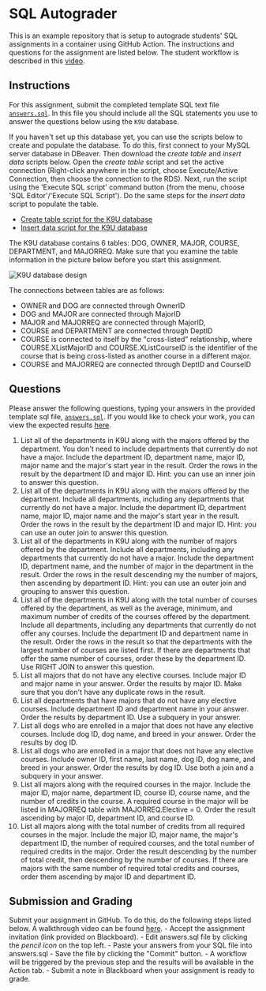 # SQL Autograder
This is an example repository that is setup to autograde students' SQL assignments in a container using GitHub Action. The instructions and questions for the assignment are listed below. The student workflow is described in this [video](https://youtu.be/AQwLtBUx0bw).

## Instructions

For this assignment, submit the completed template SQL text file [`answers.sql`](answers.sql). In this file you should include all the SQL statements you use to answer the questions below using the `K9U` database. 

If you haven't set up this database yet, you can use the scripts below to create and populate the database. To do this, first connect to your MySQL server database in DBeaver. Then download the <i>create table</i> and <i>insert data</i> scripts below. Open the <i>create table</i> script and set the active connection (Right-click anywhere in the script, choose Execute/Active Connection, then choose the connection to the RDS). Next, run the script using the 'Execute SQL script' command button (from the menu, choose 'SQL Editor'/'Execute SQL Script'). Do the same steps for the <i>insert data</i> script to populate the table. 

 - [Create table script for the K9U database](.github/scripts/create-tables.sql)
 - [Insert data script for the K9U database](.github/scripts/insert-data.sql)

The K9U database contains 6 tables: DOG, OWNER, MAJOR, COURSE, DEPARTMENT, and MAJORREQ. Make sure that you examine the table information in the picture below before you start this assignment.  

<img src="https://wsu-courses.s3.amazonaws.com/spring2022/cais310/k9u/k9u-dbdesign.png" alt="K9U database design">

The connections between tables are as follows:
 - OWNER and DOG are connected through OwnerID
 - DOG and MAJOR are connected through MajorID
 - MAJOR and MAJORREQ are connected through MajorID,
 - COURSE and DEPARTMENT are connected through DeptID
 - COURSE is connected to itself by the "cross-listed" relationship, where COURSE.XListMajorID and COURSE.XListCourseID is the identifier of the course that is being cross-listed as another course in a different major.
 - COURSE and MAJORREQ are connected through DeptID and CourseID


## Questions

Please answer the following questions, typing your answers in the provided template sql file, [`answers.sql`](answers.sql). If you would like to check your work, you can view the expected results [here](expected-output.txt). 

1. List all of the departments in K9U along with the majors offered by the department. You don't need to include departments that currently do not have a major. Include the department ID, department name, major ID, major name and the major's start year in the result. Order the rows in the result by the department ID and major ID. Hint: you can use an inner join to answer this question.
2. List all of the departments in K9U along with the majors offered by the department. Include all departments, including any departments that currently do not have a major. Include the department ID, department name, major ID, major name and the major's start year in the result. Order the rows in the result by the department ID and major ID. Hint: you can use an outer join to answer this question.
3. List all of the departments in K9U along with the number of majors offered by the department. Include all departments, including any departments that currently do not have a major. Include the department ID, department name, and the number of major in the department in the result. Order the rows in the result descending my the number of majors, then ascending by department ID. Hint: you can use an outer join and grouping to answer this question.
4. List all of the departments in K9U along with the total number of courses offered by the department, as well as the average, minimum, and maximum number of credits of the courses offered by the department. Include all departments, including any departments that currently do not offer any courses.  Include the department ID and department name in the result. Order the rows in the result so that the departments with the largest number of courses are listed first. If there are departments that offer the same number of courses, order these by the department ID. Use RIGHT JOIN to answer this question. 
5. List all majors that do not have any elective courses. Include major ID and major name in your answer. Order the results by major ID. Make sure that you don't have any duplicate rows in the result.
6. List all departments that have majors that do not have any elective courses. Include department ID and department name in your answer. Order the results by department ID. Use a subquery in your answer. 
7. List all dogs who are enrolled in a major that does not have any elective courses. Include dog ID, dog name, and breed in your answer. Order the results by dog ID.  
8. List all dogs who are enrolled in a major that does not have any elective courses. Include owner ID, first name, last name, dog ID, dog name, and breed in your answer. Order the results by dog ID. Use both a join and a subquery in your answer. 
9. List all majors along with the required courses in the major. Include the major ID, major name, department ID, course ID, course name, and the number of credits in the course. A required course in the major will be listed in MAJORREQ table with MAJORREQ.Elective = 0. Order the result ascending by major ID, department ID, and course ID.  
10. List all majors along with the total number of credits from all required courses in the major. Include the major ID, major name, the major's department ID, the number of required courses, and the total number of required credits in the major.  Order the result descending by the number of total credit, then descending by the number of courses. If there are majors with the same number of required total credits and courses, order them ascending by major ID and department ID.    

## Submission and Grading

Submit your assignment in GitHub. To do this, do the following steps listed below. A walkthrough video can be found <a href="https://youtu.be/7egCoQgFoHY" target="_blank">here</a>. 
    - Accept the assignment invitation (link provided on Blackboard).
    - Edit answers.sql file by clicking the _pencil icon_ on the top left. 
    - Paste your answers from your SQL file into answers.sql
    - Save the file by clicking the "Commit" button.
    - A workflow will be triggered by the previous step and the results will be available in the Action tab. 
    - Submit a note in Blackboard when your assignment is ready to grade.
